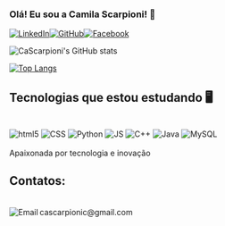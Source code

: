 
### Olá! Eu sou a Camila Scarpioni! 👋

[![LinkedIn](https://img.shields.io/badge/LinkedIn-0077B5?style=for-the-badge&logo=linkedin&logoColor=white)](https://www.linkedin.com/in/camila-scarpioni-16957b222/)[![GitHub](https://img.shields.io/badge/GitHub-100000?style=for-the-badge&logo=github&logoColor=white)](https://github.com/CaScarpioni)[![Facebook](https://img.shields.io/badge/Facebook-1877F2?style=for-the-badge&logo=facebook&logoColor=white)](https://www.facebook.com/profile.php?id=100002378022798)

![CaScarpioni's GitHub stats](https://github-readme-stats.vercel.app/api?username=CaScarpioni&show_icons=true&theme=onedark)

[![Top Langs](https://github-readme-stats.vercel.app/api/top-langs/?username=CaScarpioni&layout=compact&show_icons=true&theme=cobalt)](https://github.com/CaScarpioni/github-readme-stats)

## Tecnologias que estou estudando 🖥️

<div style="display: inline_block"><br/>
    <img align="center" alt="html5" src="https://img.shields.io/badge/HTML5-E34F26?style=for-the-badge&logo=html5&logoColor=white">
    <img align="center" alt="CSS" src="https://img.shields.io/badge/CSS-239120?&style=for-the-badge&logo=css3&logoColor=white">
    <img align="center" alt="Python" src="https://img.shields.io/badge/Python-14354C?style=for-the-badge&logo=python&logoColor=white">
    <img align="center" alt="JS" src="https://img.shields.io/badge/JavaScript-F7DF1E?style=for-the-badge&logo=javascript&logoColor=black">
    <img align="center" alt="C++" src="https://img.shields.io/badge/C%2B%2B-00599C?style=for-the-badge&logo=c%2B%2B&logoColor=white">
    <img align="center" alt="Java" src="https://img.shields.io/badge/Java-ED8B00?style=for-the-badge&logo=java&logoColor=white">
    <img align="center" alt="MySQL" src="https://img.shields.io/badge/MySQL-00000F?style=for-the-badge&logo=mysql&logoColor=white">
<div>
<br> 
Apaixonada por tecnologia e inovação

## Contatos:
<div style="display: inline_block"><br/>
    <img align="left" alt="Email" src="https://img.shields.io/badge/Gmail-D14836?style=for-the-badge&logo=gmail&logoColor=white"> 
</div>
cascarpionic@gmail.com
